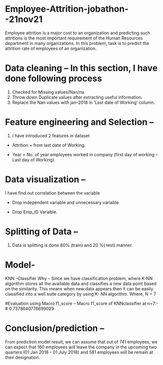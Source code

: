 # Employee-Attrition-jobathon--21nov21
Employee attrition is a major cost to an organization and predicting such attritions is the most important requirement of the Human Resources department in many organizations. In this problem, task is to predict the attrition rate of employees of an organization.

# Data cleaning – In this section, I have done following process
1. Checked for Missing values/Nan/na.
2. Throw down Duplicate values after extracting useful information.
3. Replace the Nan values with jan-2018 in ‘Last date of Working’
column.

# Feature engineering and Selection –
1. I have introduced 2 features in dataset

* Attrition = from last date of Working.

* Year = No. of year employees worked in company (first
day of working – Last day of Working).

# Data visualization – 
I have find out correlation between the
variable

* Drop independent variable and unnecessary variable

* Drop Emp_ID Variable.

# Splitting of Data –
1. Data is splitting is done 80% (train) and 20 %( test) manner.
# Model-
KNN –Classifier
Why – Since we have classification problem, where K-NN algorithm
stores all the available data and classifies a new data point based on
the similarity. This means when new data appears then it can be easily
classified into a well suite category by using K- NN algorithm.
Where, N = 7

#Evaluation using Macro f1_score –
Macro f1_score of KNNclassifier at n=7:- # 0.7378640776699029

# Conclusion/prediction –
From prediction model result, we can assume that out of 741
employees, we can expect that 160 employees will leave the company
in the upcoming two quarters (01 Jan 2018 - 01 July 2018) and 581
employees will be remain at their designation.
